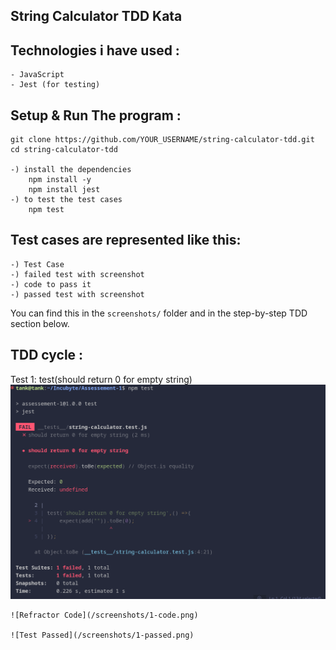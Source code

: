 ## String Calculator TDD Kata

## Technologies i have used : 
    - JavaScript
    - Jest (for testing)

## Setup & Run The program :
    git clone https://github.com/YOUR_USERNAME/string-calculator-tdd.git
    cd string-calculator-tdd

    -) install the dependencies 
        npm install -y
        npm install jest
    -) to test the test cases
        npm test

## Test cases are represented like this: 
    -) Test Case
    -) failed test with screenshot
    -) code to pass it
    -) passed test with screenshot

You can find this in the `screenshots/` folder and in the step-by-step TDD section below.

## TDD cycle : 

Test 1: test(should return 0 for empty string)
    ![Test Failed](/screenshots/1-Failed.png)

    ![Refractor Code](/screenshots/1-code.png)

    ![Test Passed](/screenshots/1-passed.png)
